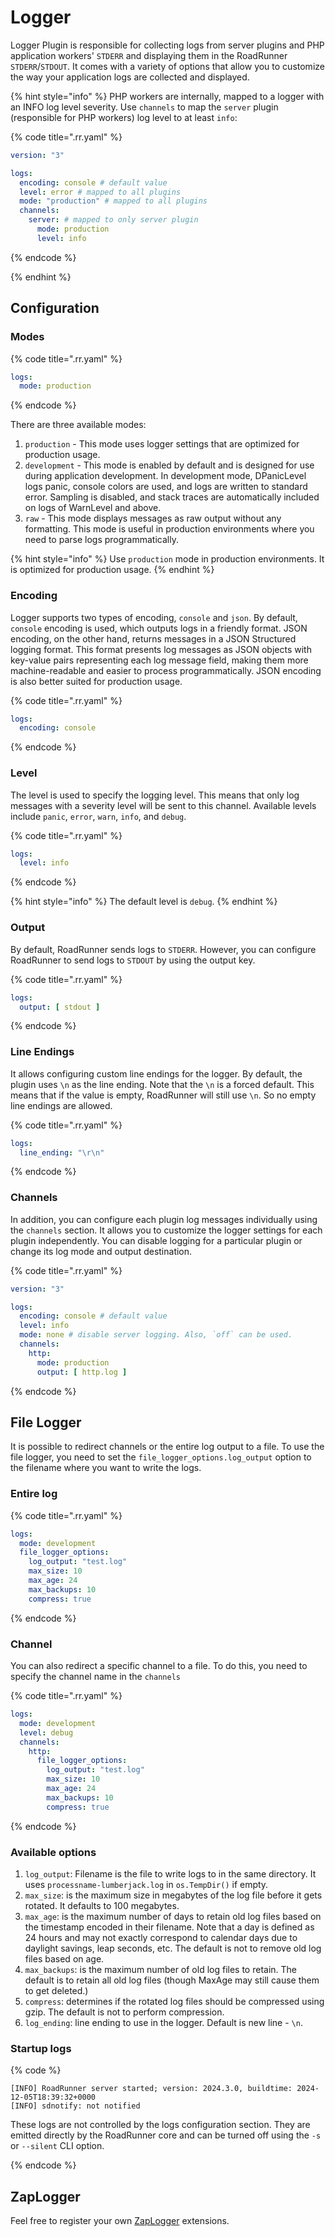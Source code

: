# Logger

Logger Plugin is responsible for collecting logs from server plugins and PHP application workers' `STDERR` and
displaying them in the RoadRunner `STDERR`/`STDOUT`. It comes with a variety of options that allow you to customize the
way your application logs are collected and displayed.

{% hint style="info" %}
PHP workers are internally, mapped to a logger with an INFO log level severity. Use `channels` to map the `server` plugin (responsible for PHP workers) log level to at least `info`:

{% code title=".rr.yaml" %}

```yaml
version: "3"

logs:
  encoding: console # default value
  level: error # mapped to all plugins
  mode: "production" # mapped to all plugins
  channels:
    server: # mapped to only server plugin
      mode: production
      level: info
```

{% endcode %}

{% endhint %}

## Configuration

### Modes

{% code title=".rr.yaml" %}

```yaml
logs:
  mode: production
```

{% endcode %}

There are three available modes:

1. `production` - This mode uses logger settings that are optimized for production usage.
2. `development` - This mode is enabled by default and is designed for use during application development. In
   development mode, DPanicLevel logs panic, console colors are used, and logs are written to standard error. Sampling
   is disabled, and stack traces are automatically included on logs of WarnLevel and above.
3. `raw` - This mode displays messages as raw output without any formatting. This mode is useful in production
   environments where you need to parse logs programmatically.

{% hint style="info" %}
Use `production` mode in production environments. It is optimized for production usage.
{% endhint %}

### Encoding

Logger supports two types of encoding, `console` and `json`. By default, `console` encoding is used, which outputs logs
in a friendly format. JSON encoding, on the other hand, returns messages in a JSON Structured logging format. This
format presents log messages as JSON objects with key-value pairs representing each log message field, making them more
machine-readable and easier to process programmatically. JSON encoding is also better suited for production usage.

{% code title=".rr.yaml" %}

```yaml
logs:
  encoding: console
```

{% endcode %}

### Level

The level is used to specify the logging level. This means that only log messages with a severity level will be sent to
this channel. Available levels include `panic`, `error`, `warn`, `info`, and `debug`.

{% code title=".rr.yaml" %}

```yaml
logs:
  level: info
```

{% endcode %}

{% hint style="info" %}
The default level is `debug`.
{% endhint %}

### Output

By default, RoadRunner sends logs to `STDERR`. However, you can configure RoadRunner to send logs to `STDOUT` by using
the output key.

{% code title=".rr.yaml" %}

```yaml
logs:
  output: [ stdout ]
```

{% endcode %}

### Line Endings

It allows configuring custom line endings for the logger. By default, the plugin uses `\n` as the line ending. Note that the `\n` is a forced default. This means that if the value is empty, RoadRunner will still use `\n`. So no empty line endings are allowed.

{% code title=".rr.yaml" %}

```yaml
logs:
  line_ending: "\r\n"
```

{% endcode %}

### Channels

In addition, you can configure each plugin log messages individually using the `channels` section. It allows you to
customize the logger settings for each plugin independently. You can disable logging for a particular plugin or change
its log mode and output destination.

{% code title=".rr.yaml" %}

```yaml
version: "3"

logs:
  encoding: console # default value
  level: info
  mode: none # disable server logging. Also, `off` can be used.
  channels:
    http:
      mode: production
      output: [ http.log ]
```

{% endcode %}

## File Logger

It is possible to redirect channels or the entire log output to a file. To use the file logger, you need to set
the `file_logger_options.log_output` option to the filename where you want to write the logs.

### Entire log

{% code title=".rr.yaml" %}

```yaml
logs:
  mode: development
  file_logger_options:
    log_output: "test.log"
    max_size: 10
    max_age: 24
    max_backups: 10
    compress: true
```

{% endcode %}

### Channel

You can also redirect a specific channel to a file. To do this, you need to specify the channel name in the `channels`

{% code title=".rr.yaml" %}

```yaml
logs:
  mode: development
  level: debug
  channels:
    http:
      file_logger_options:
        log_output: "test.log"
        max_size: 10
        max_age: 24
        max_backups: 10
        compress: true
```

{% endcode %}

### Available options

1. `log_output`: Filename is the file to write logs to in the same directory. It uses `processname-lumberjack.log` in
   `os.TempDir()` if empty.
2. `max_size`: is the maximum size in megabytes of the log file before it gets rotated. It defaults to 100 megabytes.
3. `max_age`: is the maximum number of days to retain old log files based on the timestamp encoded in their filename.
   Note that a day is defined as 24 hours and may not exactly correspond to calendar days due to daylight savings, leap
   seconds, etc. The default is not to remove old log files based on age.
4. `max_backups`: is the maximum number of old log files to retain. The default is to retain all old log files (though
   MaxAge may still cause them to get deleted.)
5. `compress`: determines if the rotated log files should be compressed using gzip. The default is not to perform
   compression.
6. `log_ending`: line ending to use in the logger. Default is new line - `\n`.

### Startup logs

{% code %}
```log
[INFO] RoadRunner server started; version: 2024.3.0, buildtime: 2024-12-05T18:39:32+0000
[INFO] sdnotify: not notified
```

These logs are not controlled by the logs configuration section. They are emitted directly by the RoadRunner core and can be turned off using the `-s` or `--silent` CLI option.

{% endcode %}

## ZapLogger

Feel free to register your own [ZapLogger](https://github.com/uber-go/zap) extensions.
